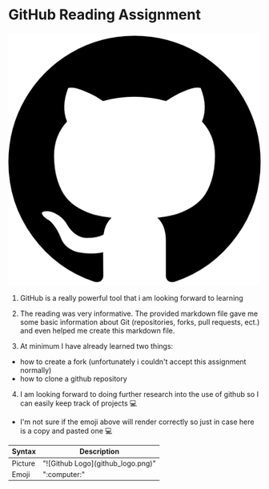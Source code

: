 # GitHub Reading Assignment
![GitHub Logo](github_logo.png)
1. GitHub is a really powerful tool that i am looking forward to learning

2. The reading was very informative. The provided markdown file gave me some basic information about Git (repositories, forks, pull requests, ect.) and even helped me create this markdown file.

3. At minimum I have already learned two things:
- how to create a fork (unfortunately i couldn't accept this assignment normally)
- how to clone a github repository

4. I am looking forward to doing further research into the use of github so I can easily keep track of projects :computer:
- I'm not sure if the emoji above will render correctly so just in case here is a copy and pasted one 💻

| Syntax | Description |
| ----------- | ----------- |
| Picture | "!\[Github Logo](github_logo.png)" |
| Emoji | ":computer\:" |